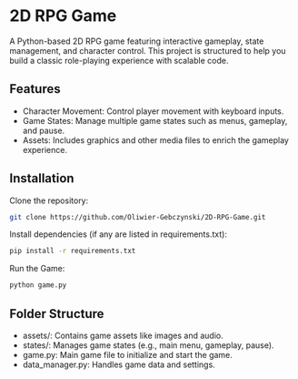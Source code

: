 # 2D RPG Game
A Python-based 2D RPG game featuring interactive gameplay, state management, and character control. This project is structured to help you build a classic role-playing experience with scalable code.

## Features
- Character Movement: Control player movement with keyboard inputs.
- Game States: Manage multiple game states such as menus, gameplay, and pause.
- Assets: Includes graphics and other media files to enrich the gameplay experience.

## Installation
Clone the repository:

```bash
git clone https://github.com/Oliwier-Gebczynski/2D-RPG-Game.git
```

Install dependencies (if any are listed in requirements.txt):

```bash
pip install -r requirements.txt
```

Run the Game:
```bash
python game.py
```

## Folder Structure
- assets/: Contains game assets like images and audio.
- states/: Manages game states (e.g., main menu, gameplay, pause).
- game.py: Main game file to initialize and start the game.
- data_manager.py: Handles game data and settings.
